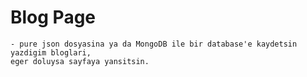 # Blog Page
    - pure json dosyasina ya da MongoDB ile bir database'e kaydetsin yazdigim bloglari,
    eger doluysa sayfaya yansitsin.